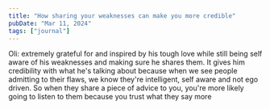 ```yaml
---
title: "How sharing your weaknesses can make you more credible"
pubDate: "Mar 11, 2024"
tags: ["journal"]
---
```


Oli: extremely grateful for and inspired by his tough love while still being self aware of his weaknesses and making sure he shares them. It gives him credibility with what he's talking about because when we see people admitting to their flaws, we know they're intelligent, self aware and not ego driven. So when they share a piece of advice to you, you're more likely going to listen to them because you trust what they say more